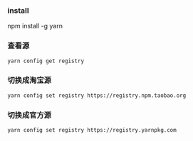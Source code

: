 ### install
npm install -g yarn
### 查看源
```bash
yarn config get registry
```
### 切换成淘宝源
```bash
yarn config set registry https://registry.npm.taobao.org
```
### 切换成官方源
```bash
yarn config set registry https://registry.yarnpkg.com
```
